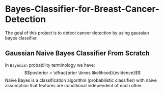 # Bayes-Classifier-for-Breast-Cancer-Detection
The goal of this project is to detect cancer detection by using gaussian bayes classifier. 

## Gaussian Naive Bayes Classifier From Scratch
In `Bayesian` probability terminology we have:
$$posterior = \dfrac{prior \times likelihood}{evidence}$$
Naïve Bayes is a classification algorithm (probabilistic classifier) with naïve assumption that features are conditional independent of each other.
